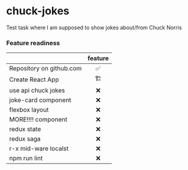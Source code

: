 # chuck-jokes
Test task where I am supposed to show jokes about/from Chuck Norris

### Feature readiness
|                          | feature |
| :----------------------- | :-----: |
| Repository on github.com |    ✅    |
| Create React App         |    🏗    |
| use api chuck jokes      |    ❌    |
| joke-card component      |    ❌    |
| flexbox layout           |    ❌    |
| MORE!!!! component       |    ❌    |
| redux state              |    ❌    |
| redux saga               |    ❌    |
| r-x mid-ware localst     |    ❌    |
| npm run lint             |    ❌    |
